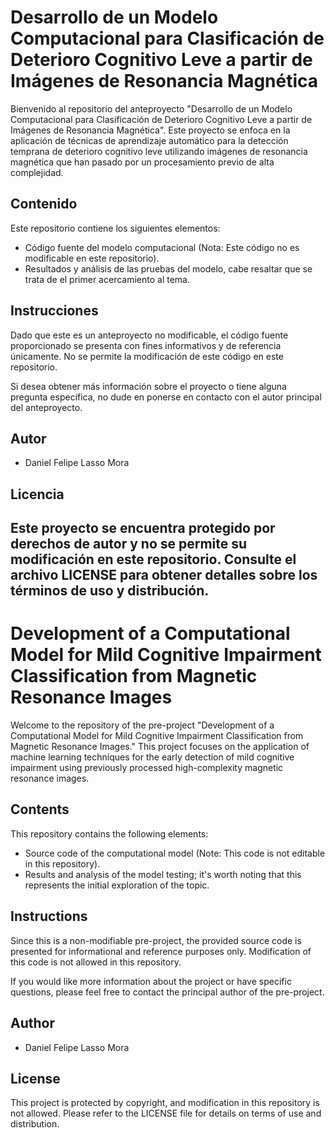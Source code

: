 # Desarrollo de un Modelo Computacional para Clasificación de Deterioro Cognitivo Leve a partir de Imágenes de Resonancia Magnética

Bienvenido al repositorio del anteproyecto "Desarrollo de un Modelo Computacional para Clasificación de Deterioro Cognitivo Leve a partir de Imágenes de Resonancia Magnética". Este proyecto se enfoca en la aplicación de técnicas de aprendizaje automático para la detección temprana de deterioro cognitivo leve utilizando imágenes de resonancia magnética que han pasado por un procesamiento previo de alta complejidad.

## Contenido
Este repositorio contiene los siguientes elementos:

- Código fuente del modelo computacional (Nota: Este código no es modificable en este repositorio).
- Resultados y análisis de las pruebas del modelo, cabe resaltar que se trata de el primer acercamiento al tema.

## Instrucciones
Dado que este es un anteproyecto no modificable, el código fuente proporcionado se presenta con fines informativos y de referencia únicamente. No se permite la modificación de este código en este repositorio.

Si desea obtener más información sobre el proyecto o tiene alguna pregunta específica, no dude en ponerse en contacto con el autor principal del anteproyecto.

## Autor
- Daniel Felipe Lasso Mora

## Licencia
Este proyecto se encuentra protegido por derechos de autor y no se permite su modificación en este repositorio. Consulte el archivo LICENSE para obtener detalles sobre los términos de uso y distribución.
---------------------------------------------------------------------------------------------------------------------------------------------------------------------------------------------------------------------------------------------------------------------------------------------------------------------------------------------------------------------------------------------------------------------------------
# Development of a Computational Model for Mild Cognitive Impairment Classification from Magnetic Resonance Images

Welcome to the repository of the pre-project "Development of a Computational Model for Mild Cognitive Impairment Classification from Magnetic Resonance Images." This project focuses on the application of machine learning techniques for the early detection of mild cognitive impairment using previously processed high-complexity magnetic resonance images.

## Contents
This repository contains the following elements:

- Source code of the computational model (Note: This code is not editable in this repository).
- Results and analysis of the model testing; it's worth noting that this represents the initial exploration of the topic.

## Instructions
Since this is a non-modifiable pre-project, the provided source code is presented for informational and reference purposes only. Modification of this code is not allowed in this repository.

If you would like more information about the project or have specific questions, please feel free to contact the principal author of the pre-project.

## Author
- Daniel Felipe Lasso Mora

## License
This project is protected by copyright, and modification in this repository is not allowed. Please refer to the LICENSE file for details on terms of use and distribution.
